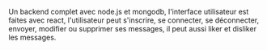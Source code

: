 Un backend complet avec node.js et mongodb, l'interface utilisateur est faites avec react, l'utilisateur peut s'inscrire, se connecter, se déconnecter, envoyer, modifier ou supprimer ses messages, il peut aussi liker et disliker les messages.
